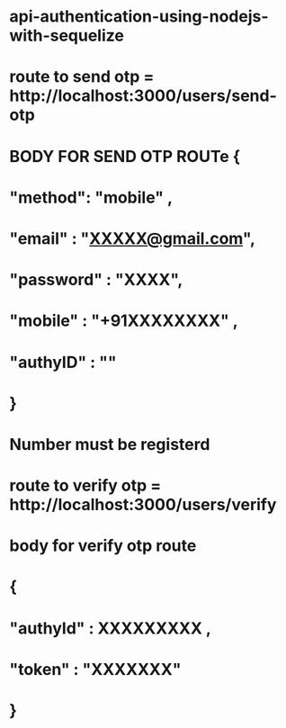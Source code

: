 # api-authentication-using-nodejs-with-sequelize
# route to send otp = http://localhost:3000/users/send-otp
# BODY FOR SEND OTP ROUTe {
#    "method": "mobile" ,
#    "email" : "XXXXX@gmail.com",
#    "password" : "XXXX",
#    "mobile" : "+91XXXXXXXX" ,
#    "authyID" :  ""
# }
# Number must be registerd

# route to verify otp = http://localhost:3000/users/verify
# body for verify otp route
# {
#    "authyId" : XXXXXXXXX ,
#    "token" : "XXXXXXX"
# }